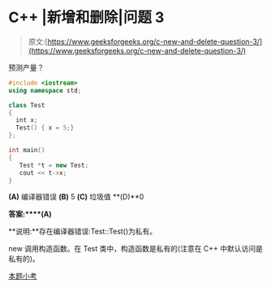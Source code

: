 # C++ |新增和删除|问题 3

> 原文:[https://www.geeksforgeeks.org/c-new-and-delete-question-3/](https://www.geeksforgeeks.org/c-new-and-delete-question-3/)

预测产量？

```cpp
#include <iostream>
using namespace std;

class Test 
{
  int x;
  Test() { x = 5;}
};

int main()
{
   Test *t = new Test;
   cout << t->x;
}
```

**(A)** 编译器错误
**(B)** 5
**(C)** 垃圾值
**(D)**0

**答案:****(A)**

**说明:**存在编译器错误:Test::Test()为私有。

new 调用构造函数。在 Test 类中，构造函数是私有的(注意在 C++ 中默认访问是私有的)。

[本题小考](https://www.geeksforgeeks.org/quiz-corner-gq/)